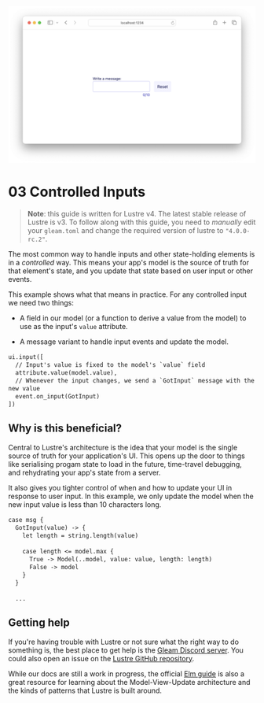 ![](./header.png)

# 03 Controlled Inputs

> **Note**: this guide is written for Lustre v4. The latest stable release of
> Lustre is v3. To follow along with this guide, you need to _manually_ edit your
> `gleam.toml` and change the required version of lustre to `"4.0.0-rc.2"`.

The most common way to handle inputs and other state-holding elements is in a
_controlled_ way. This means your app's model is the source of truth for that
element's state, and you update that state based on user input or other events.

This example shows what that means in practice. For any controlled input we need
two things:

- A field in our model (or a function to derive a value from the model) to use
  as the input's `value` attribute.

- A message variant to handle input events and update the model.

```gleam
ui.input([
  // Input's value is fixed to the model's `value` field
  attribute.value(model.value),
  // Whenever the input changes, we send a `GotInput` message with the new value
  event.on_input(GotInput)
])
```

## Why is this beneficial?

Central to Lustre's architecture is the idea that your model is the single source
of truth for your application's UI. This opens up the door to things like serialising
progam state to load in the future, time-travel debugging, and rehydrating your
app's state from a server.

It also gives you tighter control of when and how to update your UI in response
to user input. In this example, we only update the model when the new input
value is less than 10 characters long.

```gleam
case msg {
  GotInput(value) -> {
    let length = string.length(value)

    case length <= model.max {
      True -> Model(..model, value: value, length: length)
      False -> model
    }
  }

  ...
```

## Getting help

If you're having trouble with Lustre or not sure what the right way to do
something is, the best place to get help is the [Gleam Discord server](https://discord.gg/Fm8Pwmy).
You could also open an issue on the [Lustre GitHub repository](https://github.com/lustre-labs/lustre/issues).

While our docs are still a work in progress, the official [Elm guide](https://guide.elm-lang.org)
is also a great resource for learning about the Model-View-Update architecture
and the kinds of patterns that Lustre is built around.
